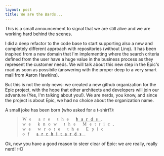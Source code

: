 ```yaml
---
layout: post
title: We are the Bards...
---
```


This is a small announcement to signal that we are still alive and we are 
working hard behind the scenes.

I did a deep refactor to the code base to start supporting also a new and 
completely different approach with repositories (without Linq). 
It has been inspired from a new domain that I'm implementing where the search 
criteria defined from the user have a huge value in the business process as 
they represent the customer needs. We will talk about this new step in the 
Epic's road as soon as possibile (answering with the proper deep to a very 
smart mail from Aaron Hawkins).

But this is not the only news: we created a new github organization for the 
Epic project, with the hope that other architects and developers will join our 
adventure (Yes, I'm talking about you!).
We are nerds, you know, and since the project is about Epic, we had no 
choice about the organization name.

A small joke has been born (who asked for a t-shirt?):

<blockquote style="margin-left:40px; font-family: serif; letter-spacing: 10px;">
We are the <a href="https://github.com/bards" title="Epic bards">bards</a>,  <br/>
we know the Metric,  <br/>
we wrote the Epic  <br/>
of <a href="http://en.wikipedia.org/wiki/Software_architect#Ivory_towers" title="Do you know architards?">architards</a>.
</blockquote>

Ok, now you have a good reason to steer clear of Epic: we are really, really 
nerd! :-D


